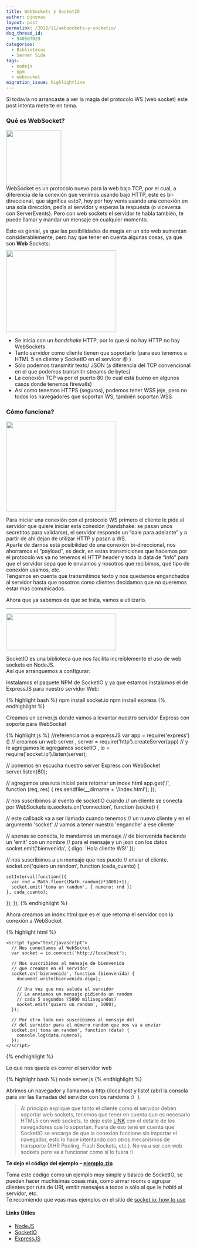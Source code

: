 ```yaml
---
title: WebSockets y SocketIO
author: pjnovas
layout: post
permalink: /2012/11/websockets-y-socketio/
dsq_thread_id:
  - 940507029
categories:
  - Bibliotecas
  - Server Side
tags:
  - nodejs
  - npm
  - websocket
migration_issue: highlightline
---
```

Si todavía no arrancaste a ver la magia del protocolo WS (web socket) este post intenta meterte en tema.

### Qué es WebSocket?

[<img src="//fernetjs.com/wp-content/uploads/2012/11/ws_logo-150x150.png" alt="" title="ws_logo" width="150" height="150" class="alignleft size-thumbnail wp-image-3024" />][1]  
WebSocket es un protocolo nuevo para la web bajo TCP, por el cual, a diferencia de la conexión que venimos usando bajo HTTP, este es bi-direccional, que significa esto?, hoy por hoy venís usando una conexión en una sola dirección, pedís al servidor y esperas la respuesta (o viceversa con ServerEvents). Pero con web sockets el servidor te habla también, te puede llamar y mandar un mensaje en cualquier momento.

Esto es genial, ya que las posibilidades de magia en un sito web aumentan considerablemente, pero hay que tener en cuenta algunas cosas, ya que son **Web** Sockets:  
[<img src="//fernetjs.com/wp-content/uploads/2012/11/cables21-300x223.jpg" alt="" title="cables21" width="300" height="223" class="alignleft size-medium wp-image-3042" style="margin-right: 30px; margin-top: 10px;" />][2]

  * Se inicia con un *handshake* HTTP, por lo que si no hay HTTP no hay WebSockets
  * Tanto servidor como cliente tienen que soportarlo (para eso tenemos a HTML 5 en cliente y SocketIO en el servicor 😛 )
  * Sólo podemos transmitir texto/ JSON (a diferencia del TCP convencional en el que podemos transmitir streams de bytes)
  * La conexión TCP va por el puerto 80 (lo cual está bueno en algunos casos donde tenemos firewalls)
  * Así como tenemos HTTPS (seguros), podemos tener WSS jeje, pero no todos los navegadores que soportan WS, también soportan WSS



### Cómo funciona?

[<img src="//fernetjs.com/wp-content/uploads/2012/11/websocket-lifecycle-300x245.png" alt="" title="websocket-lifecycle" width="300" height="245" class="alignright size-medium wp-image-3022" />][3]

Para iniciar una conexión con el protocolo WS primero el cliente le pide al servidor que quiere iniciar esta conexión (handshake: se pasan unos secretitos para validarse), el servidor responde un &#8220;dale para adelante&#8221; y a partir de ahí dejan de utilizar HTTP y pasan a WS.  
Aparte de darnos está posibilidad de una conexión bi-direccional, nos ahorramos el &#8220;payload&#8221;, es decir, en estas transmiciones que hacemos por el protocolo ws ya no tenemos el HTTP header y toda la data de &#8220;info&#8221; para que el servidor sepa que le enviamos y nosotros que recibimos, qué tipo de conexión usamos, etc.  
Tengamos en cuenta que transmitimos texto y nos quedamos enganchados al servidor hasta que nosotros como clientes decidamos que no queremos estar mas comunicados.

Ahora que ya sabemos de que se trata, vamos a utilizarlo.

* * *

[<img src="//fernetjs.com/wp-content/uploads/2012/11/socketio_logo.png" alt="" title="socketio_logo" style="width: 300px; height: 100px;" class="aligncenter size-thumbnail wp-image-3025" />][4]</p>

SocketIO es una biblioteca que nos facilita increíblemente el uso de web sockets en NodeJS.  
Así que arranquemos a configurar:

Instalamos el paquete NPM de SocketIO y ya que estamos instalamos el de ExpressJS para nuestro servidor Web:

{% highlight bash %}
npm install socket.io
npm install express
 {% endhighlight %}

Creamos un server.js donde vamos a levantar nuestro servidor Express con soporte para WebSocket

<!--highlight:[6,18,27,31,35]-->
{% highlight js %}
//referenciamos a expressJS
var app = require('express')()
  // creamos un web server
  , server = require('http').createServer(app)
  // y le agregamos le agregamos socketIO
  , io = require('socket.io').listen(server);

// ponemos en escucha nuestro server Express con WebSocket
server.listen(80);

// agregamos una ruta inicial para retornar un index.html
app.get('/', function (req, res) {
  res.sendfile(__dirname + '/index.html');
});

// nos suscribimos al evento de socketIO cuando
// un cliente se conecta por WebSockets
io.sockets.on('connection', function (socket) {

  // este callback va a ser llamado cuando tenemos
  // un nuevo cliente y en el argumento 'socket'
  // vamos a tener nuestro 'enganche' a ese cliente  

  // apenas se conecta, le mandamos un mensaje
  // de bienvenida haciendo un 'emit' con un nombre
  // para el mensaje y un json con los datos
  socket.emit('bienvenida', { digo: 'Hola cliente WS!' });

  // nos suscribimos a un mensaje que nos puede
  // enviar el cliente.
  socket.on('quiero un random', function (cada_cuanto) {

    setInterval(function(){
      var rnd = Math.floor((Math.random()*1000)+1);
      socket.emit('toma un random', { numero: rnd })
    }, cada_cuanto);

  });
});
 {% endhighlight %}

Ahora creamos un index.html que es el que retorna el servidor con la conexión a WebSocket

<!--highlight:[6,10,14,20,25]-->
{% highlight html %}
<!DOCTYPE html>
<html>
  <head>
    <!-- Este script no existe!, y está bien que así sea, ya que lo genera
         SocketIO automáticamente al recibir el pedido del archivo -->
    <script src="/socket.io/socket.io.js" type="text/javascript"></script>

    <script type="text/javascript">
      // Nos conectamos al WebSocket
      var socket = io.connect('http://localhost');

      // Nos suscribimos al mensaje de bienvenida
      // que creamos en el servidor
      socket.on('bienvenida', function (bienvenida) {
        document.write(bienvenida.digo);

        // Una vez que nos saluda el servidor
        // Le enviamos un mensaje pidiendo un random
        // cada 5 segundos (5000 milisegundos)
        socket.emit('quiero un random', 5000);
      });

      // Por otro lado nos suscribimos al mensaje del
      // del servidor para el número random que nos va a enviar
      socket.on('toma un random', function (data) {
        console.log(data.numero);
      });
    </script>
  </head>
  <body>
    <!-- acá toda la magia en HTML -->
  <body/>
</html>
 {% endhighlight %}

Lo que nos queda es correr el servidor web

{% highlight bash %}
node server.js
 {% endhighlight %}

Abrimos un navegador y llamamos a http://localhost y listo! (abrí la consola para ver las llamadas del servidor con los randoms <img src="//fernetjs.com/wp-includes/images/smilies/simple-smile.png" alt=":)" class="wp-smiley" style="height: 1em; max-height: 1em;" /> ).

> Al principio expliqué que tanto el cliente como el servidor deben soportar web sockets, tenemos que tener en cuenta que es necesario HTML5 con web sockets, te dejo este [LINK][5] con el detalle de los navegadores que lo soportan. Fuera de eso tené en cuenta que SocketIO se encarga de que la conexión funcione sin importar el navegador, esto lo hace intentando con otros mecanismos de transporte (XHR Pooling, Flash Sockets, etc.). No va a ser con web sockets pero va a funcionar como si lo fuera <img src="//fernetjs.com/wp-includes/images/smilies/simple-smile.png" alt=":)" class="wp-smiley" style="height: 1em; max-height: 1em;" />

**Te dejo el código del ejemplo &#8211; [ejemplo.zip][6]**

Toma este código como un ejemplo muy simple y básico de SocketIO, se pueden hacer muchísimas cosas más, como armar rooms o agrupar clientes por ruta de URI, emitir mensajes a todos o sólo al que le *habló* al servidor, etc.  
Te recomiendo que veas mas ejemplos en el sitio de [socket.io: how to use][7]

#### Links Útiles

  * [NodeJS][8]
  * [SocketIO][9]
  * [ExpressJS][10]

 [1]: http://fernetjs.com/wp-content/uploads/2012/11/ws_logo.png
 [2]: http://fernetjs.com/wp-content/uploads/2012/11/cables21.jpg
 [3]: http://fernetjs.com/wp-content/uploads/2012/11/websocket-lifecycle.png
 [4]: http://fernetjs.com/wp-content/uploads/2012/11/socketio_logo.png
 [5]: http://caniuse.com/#feat=websockets
 [6]: http://fernetjs.com/wp-content/uploads/2012/11/ejemplo.zip
 [7]: http://socket.io/#how-to-use
 [8]: http://nodejs.org/ "NodeJS"
 [9]: http://socket.io/ "SocketIO"
 [10]: http://expressjs.com/ "ExpressJS"
